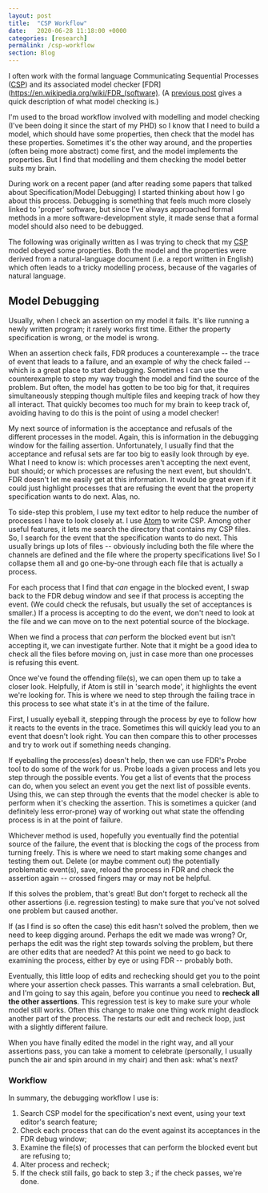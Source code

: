 ```yaml
---
layout: post
title:  "CSP Workflow"
date:   2020-06-28 11:18:00 +0000
categories: [research]
permalink: /csp-workflow
section: Blog
---
```


I often work with the formal language Communicating Sequential Processes ([CSP](https://en.wikipedia.org/wiki/Communicating_sequential_processes)) and its associated model checker [FDR](https://en.wikipedia.org/wiki/FDR_(software). (A [previous post](/model-checking-cheatsheet) gives a quick description of what model checking is.)

I'm used to the broad workflow involved with modelling and model checking (I've been doing it since the start of my PHD) so I know that I need to build a model, which should have some properties, then check that the model has these properties. Sometimes it's the other way around, and the properties (often being more abstract) come first, and the model implements the properties. But I find that modelling and them checking the model better suits my brain.

During work on a recent paper (and after reading some papers that talked about Specification/Model Debugging) I started thinking about how I go about this process. Debugging is something that feels much more closely linked to 'proper' software, but since I've always approached formal methods in a more software-development style, it made sense that a formal model should also need to be debugged.

The following was originally written as I was trying to check that my [CSP](https://en.wikipedia.org/wiki/Communicating_sequential_processes) model obeyed some properties. Both the model and the properties were derived from a natural-language document (i.e. a report written in English) which often leads to a tricky modelling process, because of the vagaries of natural language.


## Model Debugging

Usually, when I check an assertion on my model it fails. It's like running a newly written program; it rarely works first time. Either the property specification is wrong, or the model is wrong.

When an assertion check fails, FDR produces a counterexample -- the trace of event that leads to a failure, and an example of why the check failed -- which is a great place to start debugging. Sometimes I can use the counterexample to step my way trough the model and find the source of the problem. But often, the model has gotten to be too big for that, it requires simultaneously stepping though multiple files and keeping track of how they all interact. That quickly becomes too much for my brain to keep track of, avoiding having to do this is the point of using a model checker!

My next source of information is the acceptance and refusals of the different processes in the model. Again, this is information in the debugging window for the failing assertion. Unfortunately, I usually find that the acceptance and refusal sets are far too big to easily look through by eye. What I need to know is: which processes aren't accepting the next event, but should; or which processes are refusing the next event, but shouldn't. FDR doesn't let me easily get at this information. It would be great even if it could just highlight processes that are refusing the event that the property specification wants to do next. Alas, no.

To side-step this problem, I use my text editor to help reduce the number of processes I have to look closely at. I use [Atom](https://en.wikipedia.org/wiki/Atom_(text_editor)) to write CSP. Among other useful features, it lets me search the directory that contains my CSP files. So, I search for the event that the specification wants to do next. This usually brings up lots of files -- obviously including both the file where the channels are defined and the file where the property specifications live! So I collapse them all and go one-by-one through each file that is actually a process.

For each process that I find that _can_ engage in the blocked event, I swap back to the FDR debug window and see if that process is accepting the event. (We could check the refusals, but usually the set of acceptances is smaller.) If a process is accepting to do the event, we don't need to look at the file and we can move on to the next potential source of the blockage.

When we find a process that _can_ perform the blocked event but isn't accepting it, we can investigate further. Note that it might be a good idea to check all the files before moving on, just in case more than one processes is refusing this event.

Once we've found the offending file(s), we can open them up to take a closer look. Helpfully, if Atom is still in 'search mode', it highlights the event we're looking for. This is where we need to step through the failing trace in this process to see what state it's in at the time of the failure.

First, I usually eyeball it, stepping through the process by eye to follow how it reacts to the events in the trace. Sometimes this will quickly lead you to an event that doesn't look right. You can then compare this to other processes and try to work out if something needs changing.

If eyeballing the process(es) doesn't help, then we can use FDR's Probe tool to do some of the work for us. Probe loads a given process and lets you step through the possible events. You get a list of events that the process can do, when you select an event you get the next list of possible events. Using this, we can step through the events that the model checker is able to perform when it's checking the assertion. This is sometimes a quicker (and definitely less error-prone) way of working out what state the offending process is in at the point of failure.

Whichever method is used, hopefully you eventually find the potential source of the failure, the event that is blocking the cogs of the process from turning freely. This is where we need to start making some changes and testing them out. Delete (or maybe comment out) the potentially problematic event(s), save, reload the process in FDR and check the assertion again -- crossed fingers may or may not be helpful.

If this solves the problem, that's great! But don't forget to recheck all the other assertions (i.e. regression testing) to make sure that you've not solved one problem but caused another.

If (as I find is so often the case) this edit hasn't solved the problem, then we need to keep digging around. Perhaps the edit we made was wrong? Or, perhaps the edit was the right step towards solving the problem, but there are other edits that are needed? At this point we need to go back to examining the process, either by eye or using FDR -- probably both.

Eventually, this little loop of edits and rechecking should get you to the point where your assertion check passes. This warrants a small celebration. But, and I'm going to say this again, before you continue you need to **recheck all the other assertions**. This regression test is key to make sure your whole model still works. Often this change to make one thing work might deadlock another part of the process. The restarts our edit and recheck loop, just with a slightly different failure.

When you have finally edited the model in the right way, and all your assertions pass, you can take a moment to celebrate (personally, I usually punch the air and spin around in my chair) and then ask: what's next?


### Workflow

In summary, the debugging workflow I use is:

1. Search CSP model for the specification's next event, using your text editor's search feature;
2. Check each process that can do the event against its acceptances in the FDR debug window;
3. Examine the file(s) of processes that can perform the blocked event but are refusing to;
4. Alter process and recheck;
5. If the check still fails, go back to step 3.; if the check passes, we're done.
